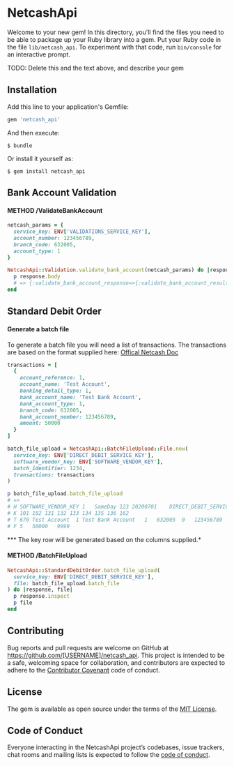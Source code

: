 # NetcashApi

Welcome to your new gem! In this directory, you'll find the files you need to be able to package up your Ruby library into a gem. Put your Ruby code in the file `lib/netcash_api`. To experiment with that code, run `bin/console` for an interactive prompt.

TODO: Delete this and the text above, and describe your gem

## Installation

Add this line to your application's Gemfile:

```ruby
gem 'netcash_api'
```

And then execute:

    $ bundle

Or install it yourself as:

    $ gem install netcash_api

## Bank Account Validation

#### METHOD /ValidateBankAccount

```ruby
netcash_params = {
  service_key: ENV['VALIDATIONS_SERVICE_KEY'],
  account_number: 123456789,
  branch_code: 632005,
  account_type: 1
}

NetcashApi::Validation.validate_bank_account(netcash_params) do |response|
  p response.body
  # => {:validate_bank_account_response=>{:validate_bank_account_result=>"0", :@xmlns=>"http://tempuri.org/"}}
end
```

## Standard Debit Order

#### Generate a batch file
To generate a batch file you will need a list of transactions. The transactions are based on the format supplied here: [Offical Netcash Doc](https://api.netcash.co.za/inbound-payments/standard-debit-orders/)

```ruby
transactions = [
  {
    account_reference: 1,
    account_name: 'Test Account',
    banking_detail_type: 1,
    bank_account_name: 'Test Bank Account',
    bank_account_type: 1,
    branch_code: 632005,
    bank_account_number: 123456789,
    amount: 50000
  }
]

batch_file_upload = NetcashApi::BatchFileUpload::File.new(
  service_key: ENV['DIRECT_DEBIT_SERVICE_KEY'],
  software_vendor_key: ENV['SOFTWARE_VENDOR_KEY'],
  batch_identifier: 1234,
  transactions: transactions
)

p batch_file_upload.batch_file_upload
# =>
# H SOFTWARE_VENDOR_KEY	1	SameDay	123	20200701	DIRECT_DEBIT_SERVICE_KEY
# K	101	102	131	132	133	134	135	136	162
# T	670	Test Account  1	Test Bank Account	1	632005	0	123456789	50000
# F	5	50000	9999

```
*** The key row will be generated based on the columns supplied.*

#### METHOD /BatchFileUpload

```ruby
NetcashApi::StandardDebitOrder.batch_file_upload(
  service_key: ENV['DIRECT_DEBIT_SERVICE_KEY'],
  file: batch_file_upload.batch_file
) do |response, file|
  p response.inspect
  p file
end
```

## Contributing

Bug reports and pull requests are welcome on GitHub at https://github.com/[USERNAME]/netcash_api. This project is intended to be a safe, welcoming space for collaboration, and contributors are expected to adhere to the [Contributor Covenant](http://contributor-covenant.org) code of conduct.

## License

The gem is available as open source under the terms of the [MIT License](https://opensource.org/licenses/MIT).

## Code of Conduct

Everyone interacting in the NetcashApi project’s codebases, issue trackers, chat rooms and mailing lists is expected to follow the [code of conduct](https://github.com/[USERNAME]/netcash_api/blob/master/CODE_OF_CONDUCT.md).
